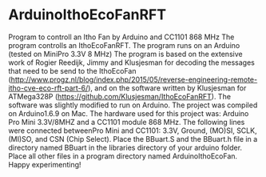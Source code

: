 # ArduinoIthoEcoFanRFT
Program to controll an Itho Fan by Arduino and CC1101 868 MHz
The program controlls an IthoEcoFanRFT. The program runs on an Arduino (tested on MiniPro 3.3V 8 MHz)
The program is based on the extensive work of Rogier Reedijk, Jimmy and Klusjesman for decoding the messages that need to be send to the IthoEcoFan (http://www.progz.nl/blog/index.php/2015/05/reverse-engineering-remote-itho-cve-eco-rft-part-6/), and on the software written by Klusjesman for ATMega328P (https://github.com/Klusjesman/IthoEcoFanRFT). The software was slightly modified to run on Arduino. The project was compiled on Arduino1.6.9 on Mac.
The hardware used for this project was: Arduino Pro Mini 3.3V/8MHZ and a CC1101 module 868 MHz. The following lines were connected betweenPro Mini and CC1101: 3.3V, Ground, (MO)SI, SCLK, (MI)SO, and CSN (Chip Select).
Place the BBuart.S and the BBuart.h file in a directory named BBuart in the libraries directory of your arduino folder.
Place all other files in a program directory named ArduinoIthoEcoFan.
Happy experimenting!

